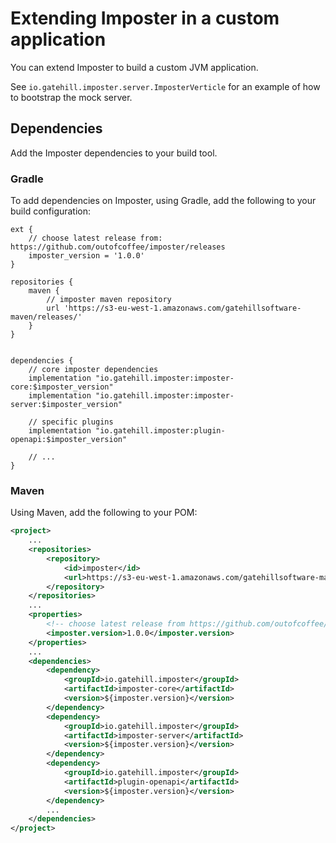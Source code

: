 # Extending Imposter in a custom application

You can extend Imposter to build a custom JVM application.

See `io.gatehill.imposter.server.ImposterVerticle` for an example of how to bootstrap the mock server.

## Dependencies

Add the Imposter dependencies to your build tool.

### Gradle

To add dependencies on Imposter, using Gradle, add the following to your build configuration:

```
ext {
    // choose latest release from: https://github.com/outofcoffee/imposter/releases
    imposter_version = '1.0.0'
}

repositories {
    maven {
        // imposter maven repository
        url 'https://s3-eu-west-1.amazonaws.com/gatehillsoftware-maven/releases/'
    }
}


dependencies {
    // core imposter dependencies
    implementation "io.gatehill.imposter:imposter-core:$imposter_version"
    implementation "io.gatehill.imposter:imposter-server:$imposter_version"
    
    // specific plugins
    implementation "io.gatehill.imposter:plugin-openapi:$imposter_version"
    
    // ...
}
```

### Maven

Using Maven, add the following to your POM:

```xml
<project>
    ...
    <repositories>
        <repository>
            <id>imposter</id>
            <url>https://s3-eu-west-1.amazonaws.com/gatehillsoftware-maven/releases</url>
        </repository>
    </repositories>
    ...
    <properties>
        <!-- choose latest release from https://github.com/outofcoffee/imposter/releases -->
        <imposter.version>1.0.0</imposter.version>
    </properties>
    ...
    <dependencies>
        <dependency>
            <groupId>io.gatehill.imposter</groupId>
            <artifactId>imposter-core</artifactId>
            <version>${imposter.version}</version>
        </dependency>
        <dependency>
            <groupId>io.gatehill.imposter</groupId>
            <artifactId>imposter-server</artifactId>
            <version>${imposter.version}</version>
        </dependency>
        <dependency>
            <groupId>io.gatehill.imposter</groupId>
            <artifactId>plugin-openapi</artifactId>
            <version>${imposter.version}</version>
        </dependency>
        ...
    </dependencies>
</project>
```
